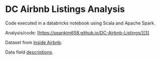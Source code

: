 # DC Airbnb Listings Analysis  

Code executed in a databricks notebook using Scala and Apache Spark.  

Analysis/code: [https://seankim658.github.io/DC-Airbnb-Listings/][3]

Dataset from [Inside Airbnb][1].  

Data field [descriptions][2].

[1]: http://insideairbnb.com/get-the-data/
[2]: https://docs.google.com/spreadsheets/d/1iWCNJcSutYqpULSQHlNyGInUvHg2BoUGoNRIGa6Szc4/edit#gid=982310896
[3]: https://seankim658.github.io/DC-Airbnb-Listings/
